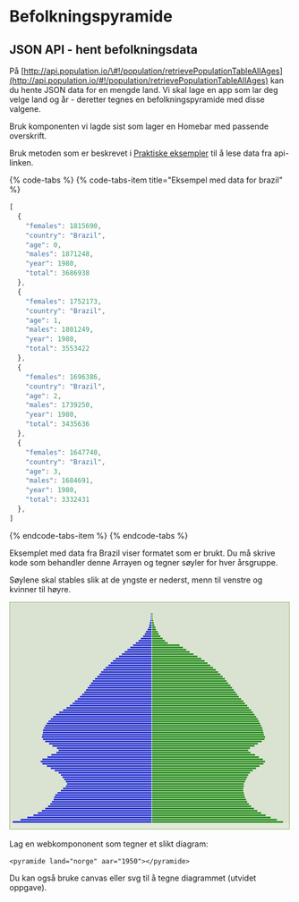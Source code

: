 # Befolkningspyramide

## JSON API - hent befolkningsdata

På [http://api.population.io/\#!/population/retrievePopulationTableAllAges](http://api.population.io/#!/population/retrievePopulationTableAllAges) kan du hente JSON data for en mengde land. Vi skal lage en app som lar deg velge land og år - deretter tegnes en befolkningspyramide med disse valgene.

Bruk komponenten vi lagde sist som lager en Homebar med passende overskrift.

Bruk metoden som er beskrevet i [Praktiske eksempler](praktiske-eksempler.md#lese-en-fil) til å lese data fra api-linken.

{% code-tabs %}
{% code-tabs-item title="Eksempel med data for brazil" %}
```javascript
[
  {
    "females": 1815690,
    "country": "Brazil",
    "age": 0,
    "males": 1871248,
    "year": 1980,
    "total": 3686938
  },
  {
    "females": 1752173,
    "country": "Brazil",
    "age": 1,
    "males": 1801249,
    "year": 1980,
    "total": 3553422
  },
  {
    "females": 1696386,
    "country": "Brazil",
    "age": 2,
    "males": 1739250,
    "year": 1980,
    "total": 3435636
  },
  {
    "females": 1647740,
    "country": "Brazil",
    "age": 3,
    "males": 1684691,
    "year": 1980,
    "total": 3332431
  },
]
```
{% endcode-tabs-item %}
{% endcode-tabs %}

Eksemplet med data fra Brazil viser formatet som er brukt. Du må skrive kode som behandler denne Arrayen og tegner søyler for hver årsgruppe.

Søylene skal stables slik at de yngste er nederst, menn til venstre og kvinner til høyre.

![UK 1950](../.gitbook/assets/image%20%282%29.png)

Lag en webkompononent som tegner et slikt diagram:

```text
<pyramide land="norge" aar="1950"></pyramide>
```

Du kan også bruke canvas eller svg til å tegne diagrammet \(utvidet oppgave\).

